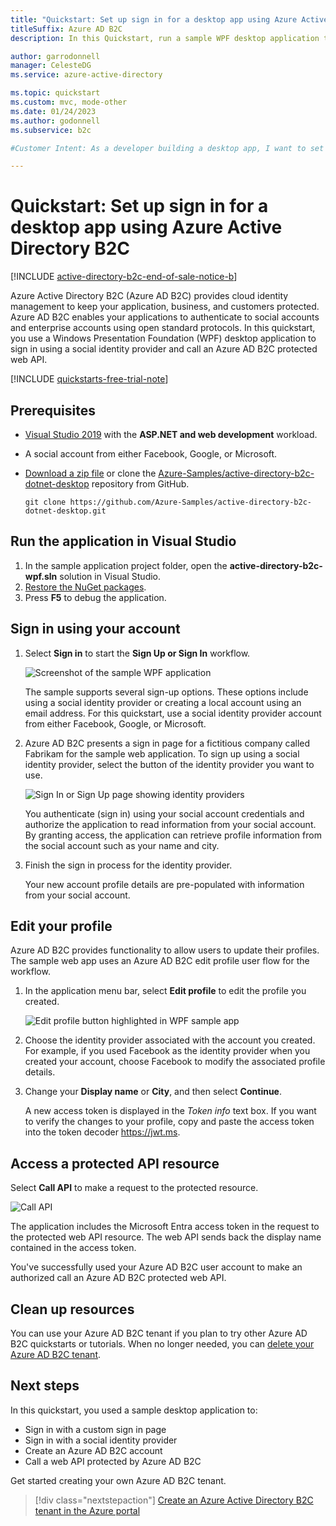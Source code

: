 ```yaml
---
title: "Quickstart: Set up sign in for a desktop app using Azure Active Directory B2C"
titleSuffix: Azure AD B2C
description: In this Quickstart, run a sample WPF desktop application that uses Azure Active Directory B2C to provide account sign in.

author: garrodonnell
manager: CelesteDG
ms.service: azure-active-directory

ms.topic: quickstart
ms.custom: mvc, mode-other
ms.date: 01/24/2023
ms.author: godonnell
ms.subservice: b2c

#Customer Intent: As a developer building a desktop app, I want to set up sign-in functionality using Azure Active Directory B2C, so that I can authenticate users with social and enterprise accounts and protect my application and customer data.

---
```


# Quickstart: Set up sign in for a desktop app using Azure Active Directory B2C
[!INCLUDE [active-directory-b2c-end-of-sale-notice-b](../../includes/active-directory-b2c-end-of-sale-notice-b.md)]

Azure Active Directory B2C (Azure AD B2C) provides cloud identity management to keep your application, business, and customers protected. Azure AD B2C enables your applications to authenticate to social accounts and enterprise accounts using open standard protocols. In this quickstart, you use a Windows Presentation Foundation (WPF) desktop application to sign in using a social identity provider and call an Azure AD B2C protected web API.

[!INCLUDE [quickstarts-free-trial-note](~/reusable-content/ce-skilling/azure/includes/quickstarts-free-trial-note.md)]

## Prerequisites

- [Visual Studio 2019](https://visualstudio.microsoft.com/downloads/) with the **ASP.NET and web development** workload.
- A social account from either Facebook, Google, or Microsoft.
- [Download a zip file](https://github.com/Azure-Samples/active-directory-b2c-dotnet-desktop/archive/msalv3.zip) or clone the [Azure-Samples/active-directory-b2c-dotnet-desktop](https://github.com/Azure-Samples/active-directory-b2c-dotnet-desktop) repository from GitHub.

    ```
    git clone https://github.com/Azure-Samples/active-directory-b2c-dotnet-desktop.git
    ```

## Run the application in Visual Studio

1. In the sample application project folder, open the **active-directory-b2c-wpf.sln** solution in Visual Studio.
2. [Restore the NuGet packages](/nuget/consume-packages/package-restore).
3. Press **F5** to debug the application.

## Sign in using your account

1. Select **Sign in** to start the **Sign Up or Sign In** workflow.

    ![Screenshot of the sample WPF application](./media/quickstart-native-app-desktop/wpf-sample-application.png)

    The sample supports several sign-up options. These options include using a social identity provider or creating a local account using an email address. For this quickstart, use a social identity provider account from either Facebook, Google, or Microsoft.


2. Azure AD B2C presents a sign in page for a fictitious company called Fabrikam for the sample web application. To sign up using a social identity provider, select the button of the identity provider you want to use.

    ![Sign In or Sign Up page showing identity providers](./media/quickstart-native-app-desktop/sign-in-or-sign-up-wpf.png)

    You authenticate (sign in) using your social account credentials and authorize the application to read information from your social account. By granting access, the application can retrieve profile information from the social account such as your name and city.

2. Finish the sign in process for the identity provider.

    Your new account profile details are pre-populated with information from your social account.

## Edit your profile

Azure AD B2C provides functionality to allow users to update their profiles. The sample web app uses an Azure AD B2C edit profile user flow for the workflow.

1. In the application menu bar, select **Edit profile** to edit the profile you created.

    ![Edit profile button highlighted in WPF sample app](./media/quickstart-native-app-desktop/edit-profile-wpf.png)

2. Choose the identity provider associated with the account you created. For example, if you used Facebook as the identity provider when you created your account, choose Facebook to modify the associated profile details.

3. Change your **Display name** or **City**, and then select **Continue**.

    A new access token is displayed in the *Token info* text box. If you want to verify the changes to your profile, copy and paste the access token into the token decoder https://jwt.ms.

## Access a protected API resource

Select **Call API** to make a request to the protected resource.

![Call API](./media/quickstart-native-app-desktop/call-api-wpf.png)

The application includes the Microsoft Entra access token in the request to the protected web API resource. The web API sends back the display name contained in the access token.

You've successfully used your Azure AD B2C user account to make an authorized call an Azure AD B2C protected web API.

## Clean up resources

You can use your Azure AD B2C tenant if you plan to try other Azure AD B2C quickstarts or tutorials. When no longer needed, you can [delete your Azure AD B2C tenant](faq.yml#how-do-i-delete-my-azure-ad-b2c-tenant-).

## Next steps

In this quickstart, you used a sample desktop application to:

* Sign in with a custom sign in page
* Sign in with a social identity provider
* Create an Azure AD B2C account
* Call a web API protected by Azure AD B2C

Get started creating your own Azure AD B2C tenant.

> [!div class="nextstepaction"]
> [Create an Azure Active Directory B2C tenant in the Azure portal](tutorial-create-tenant.md)
